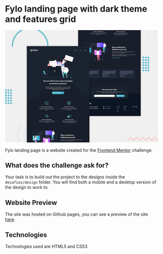 # Fylo landing page with dark theme and features grid

![Design preview for the Fylo landing page with dark theme and features grid challenge](./desafios/design/desktop-preview.jpg)

Fylo landing page is a website created for the <a href="https://www.frontendmentor.io">Frontend Mentor</a> challenge.


## What does the challenge ask for?

Your task is to build out the project to the designs inside the `desafios/design` folder. You will find both a mobile and a desktop version of the design to work to. 

## Website Preview

The site was hosted on Github pages, you can see a preview of the site <a href="https://fylostorage.netlify.com/">here</a>.

## Technologies


Technologies used are HTML5 and CSS3

